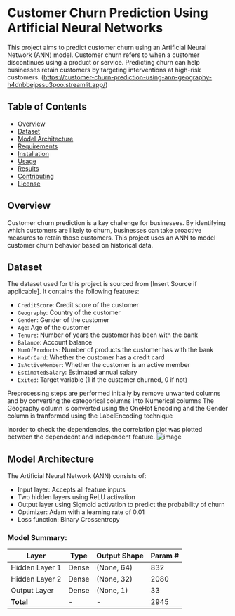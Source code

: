 # Customer Churn Prediction Using Artificial Neural Networks

This project aims to predict customer churn using an Artificial Neural Network (ANN) model. Customer churn refers to when a customer discontinues using a product or service. Predicting churn can help businesses retain customers by targeting interventions at high-risk customers.
(https://customer-churn-prediction-using-ann-geography-h4dnbbejpssu3poo.streamlit.app/)

## Table of Contents
- [Overview](#overview)
- [Dataset](#dataset)
- [Model Architecture](#model-architecture)
- [Requirements](#requirements)
- [Installation](#installation)
- [Usage](#usage)
- [Results](#results)
- [Contributing](#contributing)
- [License](#license)

## Overview
Customer churn prediction is a key challenge for businesses. By identifying which customers are likely to churn, businesses can take proactive measures to retain those customers. This project uses an ANN to model customer churn behavior based on historical data.

## Dataset
The dataset used for this project is sourced from [Insert Source if applicable]. It contains the following features:
- `CreditScore`: Credit score of the customer
- `Geography`: Country of the customer
- `Gender`: Gender of the customer
- `Age`: Age of the customer
- `Tenure`: Number of years the customer has been with the bank
- `Balance`: Account balance
- `NumOfProducts`: Number of products the customer has with the bank
- `HasCrCard`: Whether the customer has a credit card
- `IsActiveMember`: Whether the customer is an active member
- `EstimatedSalary`: Estimated annual salary
- `Exited`: Target variable (1 if the customer churned, 0 if not)


Preprocessing steps are performed initially by remove unwanted columns and by converting the categorical columns into Numerical columns
The Geography column is converted using the OneHot Encoding and the Gender column is tranformed using the LabelEncoding technique

Inorder to check the dependencies, the correlation plot was plotted between the dependednt and independent feature. 
![image](https://github.com/user-attachments/assets/774793cd-463c-489a-b057-bdec35078fba)

## Model Architecture
The Artificial Neural Network (ANN) consists of:
- Input layer: Accepts all feature inputs
- Two hidden layers using ReLU activation
- Output layer using Sigmoid activation to predict the probability of churn
- Optimizer: Adam with a learning rate of 0.01
- Loss function: Binary Crossentropy

### Model Summary:
| Layer         | Type   | Output Shape | Param # |
|---------------|--------|--------------|---------|
| Hidden Layer 1| Dense  | (None, 64)   | 832     |
| Hidden Layer 2| Dense  | (None, 32)   | 2080    |
| Output Layer  | Dense  | (None, 1)    | 33      |
| **Total**     | -      | -            | 2945    |


